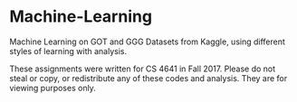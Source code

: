 # Machine-Learning
Machine Learning on GOT and GGG Datasets from Kaggle, using different styles of learning with analysis.

These assignments were written for CS 4641 in Fall 2017. Please do not steal or copy, or redistribute any of these codes and analysis.
They are for viewing purposes only.
